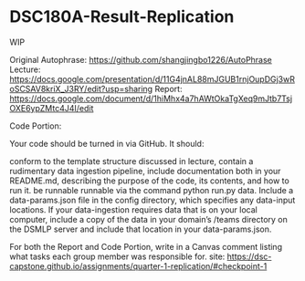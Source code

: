 # DSC180A-Result-Replication

WIP

Original Autophrase: https://github.com/shangjingbo1226/AutoPhrase
Lecture: https://docs.google.com/presentation/d/11G4jnAL88mJGUB1rnjOupDGj3wRoSCSAV8kriX_J3RY/edit?usp=sharing
Report: https://docs.google.com/document/d/1hiMhx4a7hAWtOkaTgXeq9mJtb7TsjOXE6ypZMtc4J4I/edit

Code Portion:

Your code should be turned in via GitHub. It should:

conform to the template structure discussed in lecture,
contain a rudimentary data ingestion pipeline,
include documentation both in your README.md, describing the purpose of the code, its contents, and how to run it.
be runnable runnable via the command python run.py data. Include a data-params.json file in the config directory, which specifies any data-input locations. If your data-ingestion requires data that is on your local computer, include a copy of the data in your domain’s /teams directory on the DSMLP server and include that location in your data-params.json.

For both the Report and Code Portion, write in a Canvas comment listing what tasks each group member was responsible for.
site: https://dsc-capstone.github.io/assignments/quarter-1-replication/#checkpoint-1

